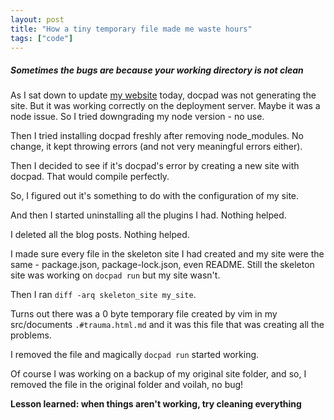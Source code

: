 ```yaml
---
layout: post
title: "How a tiny temporary file made me waste hours"
tags: ["code"]
---
```


##### Sometimes the bugs are because your working directory is not clean #####

As I sat down to update [my website](https://learnlearn.in) today, docpad was not generating the site. But it was working correctly on the deployment server. Maybe it was a node issue. So I tried downgrading my node version - no use.

Then I tried installing docpad freshly after removing node_modules. No change, it kept throwing errors (and not very meaningful errors either).

Then I decided to see if it's docpad's error by creating a new site with docpad. That would compile perfectly.

So, I figured out it's something to do with the configuration of my site.

And then I started uninstalling all the plugins I had. Nothing helped.

I deleted all the blog posts. Nothing helped.

I made sure every file in the skeleton site I had created and my site were the same - package.json, package-lock.json, even README. Still the skeleton site was working on `docpad run` but my site wasn't.

Then I ran `diff -arq skeleton_site my_site`.

Turns out there was a 0 byte temporary file created by vim in my src/documents `.#trauma.html.md` and it was this file that was creating all the problems.

I removed the file and magically `docpad run` started working.

Of course I was working on a backup of my original site folder, and so, I removed the file in the original folder and voilah, no bug!

**Lesson learned: when things aren't working, try cleaning everything**